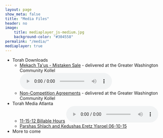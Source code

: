 ```yaml
---
layout: page
show_meta: false
title: "Media Files"
header: no
image:
    title: mediaplayer_js-medium.jpg
    background-color: "#304558"
permalink: "/media/"
mediaplayer: true
---
```

* Torah Downloads
  - [Mekach Ta'us - Mistaken Sale](https://torahdownloads.com/shiur-1009594.html) - delivered at the Greater Washington Community Kollel  
<audio src="https://torahdownloads.com/shiur-1013390-download.mp3" type="audio/mp3" controls="controls"></audio>
  - [Non-Competition Agreements](https://torahdownloads.com/shiur-1013390.html) - delivered at the Greater Washington Community Kollel
* Torah Media Atlanta
  - [11-15-12 Billable Hours](http://www.torahmediaatlanta.com/assets/Uploads/Guest/MendelsonChaim/11-15-12%20Billable%20Hours.mp3)
  <audio src="http://www.torahmediaatlanta.com/assets/Uploads/Guest/MendelsonChaim/11-15-12%20Billable%20Hours.mp3" type="audio/mp3" controls="controls"></audio>
  - [Parshas Shlach and Kedushas Eretz Yisroel 06-10-15](http://www.torahmediaatlanta.com/assets/Uploads/Guest/MendelsonChaim/Parshas%20Shlach%20and%20Kedushas%20Eretz%20Yisroel%2006-10-15.mp3)
* More to come
